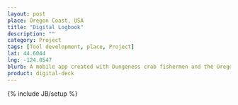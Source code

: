 ```yaml
---
layout: post
place: Oregon Coast, USA
title: "Digital Logbook"
description: ""
category: Project
tags: [Tool development, place, Project]
lat: 44.6044
lng: -124.0547
blurb: A mobile app created with Dungeness crab fishermen and the Oregon Department of Fish and Wildlife that will help track fishing effort and support better fishery management and business planning.
product: digital-deck
---
```

{% include JB/setup %}

